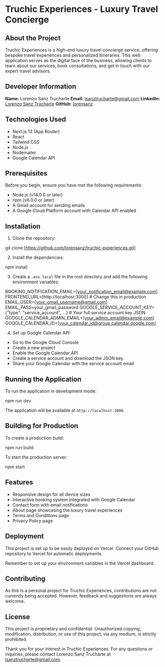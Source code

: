 # Truchic Experiences - Luxury Travel Concierge

## About the Project

Truchic Experiences is a high-end luxury travel concierge service, offering bespoke travel experiences and personalized itineraries. This web application serves as the digital face of the business, allowing clients to learn about our services, book consultations, and get in touch with our expert travel advisors.

## Developer Information

**Name:** Lorenzo Sanz Trucharte
**Email:** lsanztrucharte@gmail.com
**LinkedIn:** [Lorenzo Sanz Trucharte](https://www.linkedin.com/in/lorenzo-sanz-trucharte-534467121/)
**GitHub:** [lorensanz](https://github.com/lorensation)

## Technologies Used

- Next.js 13 (App Router)
- React
- Tailwind CSS
- Node.js
- Nodemailer
- Google Calendar API

## Prerequisites

Before you begin, ensure you have met the following requirements:

- Node.js (v14.0.0 or later)
- npm (v6.0.0 or later)
- A Gmail account for sending emails
- A Google Cloud Platform account with Calendar API enabled

## Installation

1. Clone the repository:

git clone [https://github.com/lorensanz/truchic-experiences.git]

2. Install the dependencies:

npm install

3. Create a `.env.local` file in the root directory and add the following environment variables:


BOOKING_NOTIFICATION_EMAIL=[your_notification_email@example.com]
FRONTEND_URL=[http://localhost:3000] # Change this in production
EMAIL_USER=[your_gmail_username@gmail.com]
EMAIL_PASS=your_gmail_password
GOOGLE_SERVICE_ACCOUNT_KEY={"type": "service_account", ...} # Your full service account key JSON
GOOGLE_CALENDAR_ADMIN_EMAIL=[your_admin_email@example.com]
GOOGLE_CALENDAR_ID=[your_calendar_id@group.calendar.google.com]



4. Set up Google Calendar API:
- Go to the Google Cloud Console
- Create a new project
- Enable the Google Calendar API
- Create a service account and download the JSON key
- Share your Google Calendar with the service account email

## Running the Application

To run the application in development mode:

npm run dev

The application will be available at `http://localhost:3000`.

## Building for Production

To create a production build:

npm run build

To start the production server:

npm start


## Features

- Responsive design for all device sizes
- Interactive booking system integrated with Google Calendar
- Contact form with email notifications
- About page showcasing the luxury travel experiences
- Terms and Conditions page
- Privacy Policy page

## Deployment

This project is set up to be easily deployed on Vercel. Connect your GitHub repository to Vercel for automatic deployments.

Remember to set up your environment variables in the Vercel dashboard.

## Contributing

As this is a personal project for Truchic Experiences, contributions are not currently being accepted. However, feedback and suggestions are always welcome.

## License

This project is proprietary and confidential. Unauthorized copying, modification, distribution, or use of this project, via any medium, is strictly prohibited.

Thank you for your interest in Truchic Experiences. For any questions or inquiries, please contact Lorenzo Sanz Trucharte at lsanztrucharte@gmail.com.

